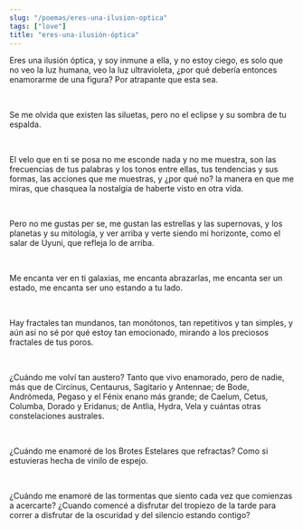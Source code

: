 ```yaml
---
slug: "/poemas/eres-una-ilusion-optica"
tags: ["love"]
title: "eres-una-ilusión-óptica"
---
```

Eres una ilusión óptica, y soy inmune a ella, y no estoy ciego, es solo que no veo la luz humana, veo la luz ultravioleta, ¿por qué debería entonces enamorarme de una figura? Por atrapante que esta sea.

&nbsp;

Se me olvida que existen las siluetas, pero no el eclipse y su sombra de tu espalda.

&nbsp;

El velo que en ti se posa no me esconde nada y no me muestra, son las frecuencias de tus palabras y los tonos entre ellas, tus tendencias y sus formas, las acciones que me muestras, y ¿por qué no? la manera en que me miras, que chasquea la nostalgia de haberte visto en otra vida.

&nbsp;

Pero no me gustas per se, me gustan las estrellas y las supernovas, y los planetas y su mitología, y ver arriba y verte siendo mi horizonte, como el salar de Uyuni, que refleja lo de arriba.

&nbsp;

Me encanta ver en ti galaxias, me encanta abrazarlas, me encanta ser un estado, me encanta ser uno estando a tu lado.

&nbsp;

Hay fractales tan mundanos, tan monótonos, tan repetitivos y tan simples, y aún así no sé por qué estoy tan emocionado, mirando a los preciosos fractales de tus poros.

&nbsp;

¿Cuándo me volví tan austero? Tanto que vivo enamorado, pero de nadie, más que de Circinus, Centaurus, Sagitario y Antennae; de Bode, Andrómeda, Pegaso y el Fénix enano más grande; de Caelum, Cetus, Columba, Dorado y Eridanus; de Antlia, Hydra, Vela y cuántas otras constelaciones australes.

&nbsp;

¿Cuándo me enamoré de los Brotes Estelares que refractas? Como si estuvieras hecha de vinilo de espejo.

&nbsp;

¿Cuándo me enamoré de las tormentas que siento cada vez que comienzas a acercarte? ¿Cuando comencé a disfrutar del tropiezo de la tarde para correr a disfrutar de la oscuridad y del silencio estando contigo?